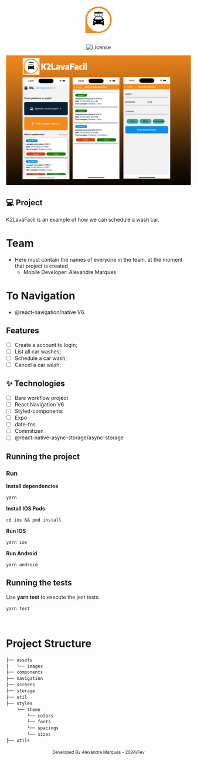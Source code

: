 <h1 align="center">
  <img alt="" height="80" title="" src=".github/ic_logo.png" />
</h1>

<p align="center">
  <img alt="License" src="https://img.shields.io/static/v1?label=license&message=MIT&color=E51C44&labelColor=0A1033">
</p>

![cover](.github/cover.png?style=flat)

## 💻 Project

K2LavaFacil is an example of how we can schedule a wash car.

# Team

- Here must contain the names of everyone in the team, at the moment that
  project is created
  - Mobile Developer: Alexandre Marques

# To Navigation

- @react-navigation/native V6.

## Features

- [ ] Create a account to login;
- [ ] List all car washes;
- [ ] Schedule a car wash;
- [ ] Cancel a car wash;

## ✨ Technologies

- [ ] Bare workflow project
- [ ] React Navigation V6
- [ ] Styled-components
- [ ] Expo
- [ ] date-fns
- [ ] Commitizen
- [ ] @react-native-async-storage/async-storage

## Running the project

### Run

**Install dependencies**

```
yarn
```

**Install IOS Pods**

```
cd ios && pod install
```

**Run IOS**

```
yarn ios
```

**Run Android**

```
yarn android
```

## Running the tests

Use **yarn test** to execute the jest tests.

```cl
yarn test
```

<br />

# Project Structure

```bash
├── assets
│   └── images
├── components
├── navigation
├── screens
├── storage
├── util
├── styles
    └── theme
        └── colors
        └── fonts
        └── spacings
        └── sizes
├── utils
```

<div align="center">
  <small>Developed By Alexandre Marques - 2024/Fev</small>
</div>
